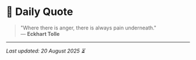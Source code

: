 # 📜 Daily Quote

> "Where there is anger, there is always pain underneath."  
> — **Eckhart Tolle**

---

_Last updated: 20 August 2025 ⏳_
